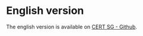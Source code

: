 English version
===============

The english version is available on [CERT SG - Github](https://github.com/certsocietegenerale/IRM/).
